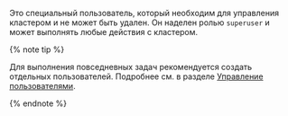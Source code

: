 Это специальный пользователь, который необходим для управления кластером и не может быть удален. Он наделен ролью `superuser` и может выполнять любые действия с кластером.

{% note tip %}

Для выполнения повседневных задач рекомендуется создать отдельных пользователей. Подробнее см. в разделе [Управление пользователями](../../managed-elasticsearch/operations/cluster-users.md).

{% endnote %}
